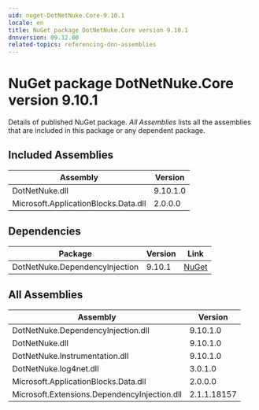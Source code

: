 ```yaml
---
uid: nuget-DotNetNuke.Core-9.10.1
locale: en
title: NuGet package DotNetNuke.Core version 9.10.1
dnnversion: 09.12.00
related-topics: referencing-dnn-assemblies
---
```


# NuGet package DotNetNuke.Core version 9.10.1
Details of published NuGet package.
*All Assemblies* lists all the assemblies that are included in this package or any dependent package.

## Included Assemblies

|Assembly|Version|
|---|---|
|DotNetNuke.dll|9.10.1.0|
|Microsoft.ApplicationBlocks.Data.dll|2.0.0.0|

## Dependencies

|Package|Version|Link|
|---|---|---|
|DotNetNuke.DependencyInjection|9.10.1|[NuGet](https://www.nuget.org/packages/DotNetNuke.DependencyInjection/9.10.1)|

## All Assemblies

|Assembly|Version|
|---|---|
|DotNetNuke.DependencyInjection.dll|9.10.1.0|
|DotNetNuke.dll|9.10.1.0|
|DotNetNuke.Instrumentation.dll|9.10.1.0|
|DotNetNuke.log4net.dll|3.0.1.0|
|Microsoft.ApplicationBlocks.Data.dll|2.0.0.0|
|Microsoft.Extensions.DependencyInjection.dll|2.1.1.18157|

